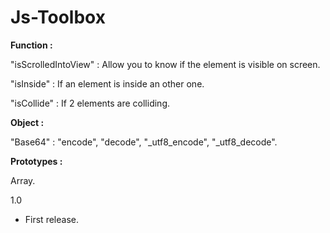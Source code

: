 # Js-Toolbox

**Function :**

"isScrolledIntoView"    : Allow you to know if the element is visible on screen.

"isInside"              : If an element is inside an other one.

"isCollide"             : If 2 elements are colliding.

**Object :**

"Base64" : "encode", "decode", "_utf8_encode", "_utf8_decode".

**Prototypes :**

Array.

1.0 

- First release.